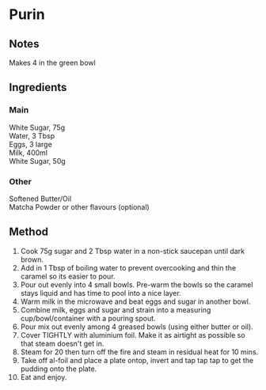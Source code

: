 # Purin

## Notes
Makes 4 in the green bowl  

## Ingredients
### Main
White Sugar,  75g  
Water,  3 Tbsp  
Eggs,  3 large  
Milk,  400ml  
White Sugar,  50g  
### Other
Softened Butter/Oil  
Matcha Powder or other flavours (optional)  
## Method
1. Cook 75g sugar and 2 Tbsp water in a non-stick saucepan until dark brown.  
2. Add in 1 Tbsp of boiling water to prevent overcooking and thin the caramel so its easier to pour.  
3. Pour out evenly into 4 small bowls. Pre-warm the bowls so the caramel stays liquid and has time to pool into a nice layer.  
4. Warm milk in the microwave and beat eggs and sugar in another bowl.  
5. Combine milk, eggs and sugar and strain into a measuring cup/bowl/container with a pouring spout.  
6. Pour mix out evenly among 4 greased bowls (using either butter or oil).  
7. Cover TIGHTLY with aluminium foil. Make it as airtight as possible so that steam doesn't get in.  
8. Steam for 20 then turn off the fire and steam in residual heat for 10 mins.  
9. Take off al-foil and place a plate ontop, invert and tap tap tap to get the pudding onto the plate.  
10. Eat and enjoy.  